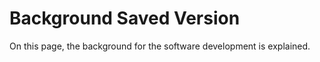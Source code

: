 # Background Saved Version

On this page, the background for the software development is explained. 
